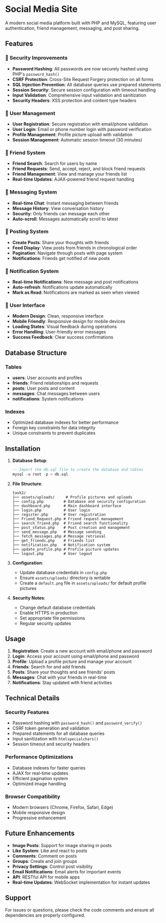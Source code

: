 # Social Media Site

A modern social media platform built with PHP and MySQL, featuring user authentication, friend management, messaging, and post sharing.

## Features

### 🔐 Security Improvements
- **Password Hashing**: All passwords are now securely hashed using PHP's `password_hash()`
- **CSRF Protection**: Cross-Site Request Forgery protection on all forms
- **SQL Injection Prevention**: All database queries use prepared statements
- **Session Security**: Secure session configuration with timeout handling
- **Input Validation**: Comprehensive input validation and sanitization
- **Security Headers**: XSS protection and content type headers

### 👥 User Management
- **User Registration**: Secure registration with email/phone validation
- **User Login**: Email or phone number login with password verification
- **Profile Management**: Profile picture upload with validation
- **Session Management**: Automatic session timeout (30 minutes)

### 👫 Friend System
- **Friend Search**: Search for users by name
- **Friend Requests**: Send, accept, reject, and block friend requests
- **Friend Management**: View and manage your friends list
- **Real-time Updates**: AJAX-powered friend request handling

### 💬 Messaging System
- **Real-time Chat**: Instant messaging between friends
- **Message History**: View conversation history
- **Security**: Only friends can message each other
- **Auto-scroll**: Messages automatically scroll to latest

### 📝 Posting System
- **Create Posts**: Share your thoughts with friends
- **Feed Display**: View posts from friends in chronological order
- **Pagination**: Navigate through posts with page system
- **Notifications**: Friends get notified of new posts

### 🔔 Notification System
- **Real-time Notifications**: New message and post notifications
- **Auto-refresh**: Notifications update automatically
- **Mark as Read**: Notifications are marked as seen when viewed

### 🎨 User Interface
- **Modern Design**: Clean, responsive interface
- **Mobile Friendly**: Responsive design for mobile devices
- **Loading States**: Visual feedback during operations
- **Error Handling**: User-friendly error messages
- **Success Feedback**: Clear success confirmations

## Database Structure

### Tables
- **users**: User accounts and profiles
- **friends**: Friend relationships and requests
- **posts**: User posts and content
- **messages**: Chat messages between users
- **notifications**: System notifications

### Indexes
- Optimized database indexes for better performance
- Foreign key constraints for data integrity
- Unique constraints to prevent duplicates

## Installation

1. **Database Setup**:
   ```sql
   -- Import the db.sql file to create the database and tables
   mysql -u root -p < db.sql
   ```

2. **File Structure**:
   ```
   task2/
   ├── assets/uploads/     # Profile pictures and uploads
   ├── config.php         # Database and security configuration
   ├── dashboard.php      # Main dashboard interface
   ├── login.php          # User login
   ├── register.php       # User registration
   ├── Friend_Request.php # Friend request management
   ├── search_friend.php  # Friend search functionality
   ├── post_status.php    # Post creation and management
   ├── send_message.php   # Message sending
   ├── fetch_messages.php # Message retrieval
   ├── get_friends.php    # Friends list
   ├── notification.php   # Notification system
   ├── update_profile.php # Profile picture updates
   └── logout.php         # User logout
   ```

3. **Configuration**:
   - Update database credentials in `config.php`
   - Ensure `assets/uploads/` directory is writable
   - Create a `default.png` file in `assets/uploads/` for default profile pictures

4. **Security Notes**:
   - Change default database credentials
   - Enable HTTPS in production
   - Set appropriate file permissions
   - Regular security updates

## Usage

1. **Registration**: Create a new account with email/phone and password
2. **Login**: Access your account using email/phone and password
3. **Profile**: Upload a profile picture and manage your account
4. **Friends**: Search for and add friends
5. **Posts**: Share your thoughts and see friends' posts
6. **Messages**: Chat with your friends in real-time
7. **Notifications**: Stay updated with friend activities

## Technical Details

### Security Features
- Password hashing with `password_hash()` and `password_verify()`
- CSRF token generation and validation
- Prepared statements for all database queries
- Input sanitization with `htmlspecialchars()`
- Session timeout and security headers

### Performance Optimizations
- Database indexes for faster queries
- AJAX for real-time updates
- Efficient pagination system
- Optimized image handling

### Browser Compatibility
- Modern browsers (Chrome, Firefox, Safari, Edge)
- Mobile responsive design
- Progressive enhancement

## Future Enhancements

- **Image Posts**: Support for image sharing in posts
- **Like System**: Like and react to posts
- **Comments**: Comment on posts
- **Groups**: Create and join groups
- **Privacy Settings**: Control post visibility
- **Email Notifications**: Email alerts for important events
- **API**: RESTful API for mobile apps
- **Real-time Updates**: WebSocket implementation for instant updates

## Support

For issues or questions, please check the code comments and ensure all dependencies are properly configured. 